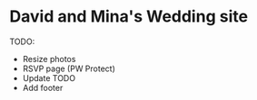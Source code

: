 # David and Mina's Wedding site

TODO:
- Resize photos
- RSVP page (PW Protect)
- Update TODO
- Add footer
